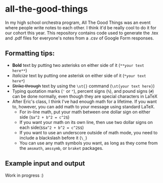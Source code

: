 # all-the-good-things

In my high school orchestra program, All The Good Things was an event where people write notes to each other. I think it'd be really cool to do it for our cohort this year. This repository contains code used to generate the .tex and .pdf files for everyone's notes from a .csv of Google Form responses.

## Formatting tips:

- **Bold** text by putting two asterisks on either side of it (`**your text here**`)
- *Italicize* text by putting one asterisk on either side of it (`*your text here*`)
- ~~Strike through~~ text by using the `\st{}` command (`\st{your text here}`)
- Typing quotation marks (`'` or `"`), percent signs (`%`), and pound signs (`#`) can be done normally, even though they are special characters in LaTeX
- After Eric's class, I think I've had enough math for a lifetime. If you want to, however, you can add math to your message using standard LaTeX. 
  - For in-line math, put your math between one dollar sign on either side (`$a^2 + b^2 = c^2$`)
  - If you want your math on its own line, then use two dollar signs on each side(`$$a^2 + b^2 = c^2$$`)
  - If you want to use an underscore outside of math mode, you need to include a blackslash before it (`\_`)
  - You can use any math symbols you want, as long as they come from the `amsmath`, `amssymb`, or `braket` packages.

## Example input and output
Work in progress :)